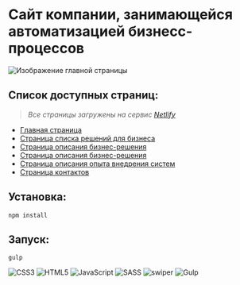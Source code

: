 # Сайт компании, занимающейся автоматизацией бизнесс-процессов

![Изображение главной страницы](https://user-images.githubusercontent.com/58606474/176154497-688aee40-dfd4-4216-b978-fe2e67dcf7dd.jpg)

## Список доступных страниц:
> *Все страницы загружены на сервис [Netlify](https://www.netlify.com/)*

* [Главная страница](https://integrating-system-site.netlify.app/)
* [Страница списка решений для бизнеса](https://integrating-system-site.netlify.app/solutions.html)
* [Страница описания бизнес-решения](https://integrating-system-site.netlify.app/solution-ag.html)
* [Страница описания бизнес-решения](https://integrating-system-site.netlify.app/solution-taxir.html)
* [Страница описания опыта внедрения систем](https://integrating-system-site.netlify.app/integrating.html)
* [Страница контактов](https://integrating-system-site.netlify.app/contacts.html)

## Установка:
```
npm install
```

## Запуск:
```
gulp
```

![CSS3](https://img.shields.io/badge/css3-%231572B6.svg?style=for-the-badge&logo=css3&logoColor=white)
![HTML5](https://img.shields.io/badge/html5-%23E34F26.svg?style=for-the-badge&logo=html5&logoColor=white)
![JavaScript](https://img.shields.io/badge/javascript-%23323330.svg?style=for-the-badge&logo=javascript&logoColor=%23F7DF1E)
![SASS](https://img.shields.io/badge/SASS-hotpink.svg?style=for-the-badge&logo=SASS&logoColor=white)
![swiper](https://img.shields.io/badge/swiper-%236332F6.svg?&style=for-the-badge&logo=swiper&logoColor=white")
![Gulp](https://img.shields.io/badge/GULP-%23CF4647.svg?style=for-the-badge&logo=gulp&logoColor=white)
